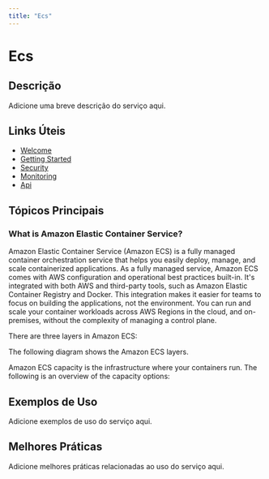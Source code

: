 ```yaml
---
title: "Ecs"
---
```


# Ecs

## Descrição

Adicione uma breve descrição do serviço aqui.

## Links Úteis

- [Welcome](https://docs.aws.amazon.com/AmazonECS/latest/developerguide/Welcome.html)
- [Getting Started](https://docs.aws.amazon.com/AmazonECS/latest/developerguide/getting-started.html)
- [Security](https://docs.aws.amazon.com/AmazonECS/latest/developerguide/security.html)
- [Monitoring](https://docs.aws.amazon.com/AmazonECS/latest/developerguide/monitoring.html)
- [Api](https://docs.aws.amazon.com/AmazonECS/latest/developerguide/api.html)

## Tópicos Principais

### What is Amazon Elastic Container Service?

Amazon Elastic Container Service (Amazon ECS) is a fully managed container orchestration service that helps you easily
        deploy, manage, and scale containerized applications. As a fully managed service, Amazon ECS
        comes with AWS configuration and operational best practices built-in. It's integrated with
        both AWS and third-party tools, such as Amazon Elastic Container Registry and Docker. This integration makes it
        easier for teams to focus on building the applications, not the environment. You can run and
        scale your container workloads across AWS Regions in the cloud, and on-premises, without
        the complexity of managing a control plane.

 There are three layers in Amazon ECS:

The following diagram shows the Amazon ECS layers.

 Amazon ECS capacity is the infrastructure where your containers run. The following is
                an overview of the capacity options:

## Exemplos de Uso

Adicione exemplos de uso do serviço aqui.

## Melhores Práticas

Adicione melhores práticas relacionadas ao uso do serviço aqui.
